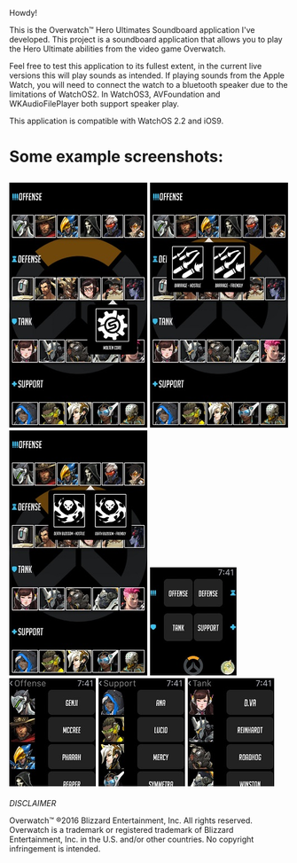 Howdy!

This is the Overwatch™ Hero Ultimates Soundboard application I've developed. This project is a soundboard application that allows you to play the Hero Ultimate abilities from the video game Overwatch. 

Feel free to test this application to its fullest extent, in the current live versions this will play sounds as intended. If playing sounds from the Apple Watch, you will need to connect the watch to a bluetooth speaker due to the limitations of WatchOS2. In WatchOS3, AVFoundation and WKAudioFilePlayer both support speaker play.

This application is compatible with WatchOS 2.2 and iOS9.


# Some example screenshots:

![image](https://github.com/toracross/overWATCHd/blob/app-screenshots/overwatchd1.jpg)
![image](https://github.com/toracross/overWATCHd/blob/app-screenshots/overwatchd2.jpg)
![image](https://github.com/toracross/overWATCHd/blob/app-screenshots/overwatchd3.jpg)
![image](https://github.com/toracross/overWATCHd/blob/app-screenshots/overwatchd5.jpg)
![image](https://github.com/toracross/overWATCHd/blob/app-screenshots/overwatchd6.jpg)
![image](https://github.com/toracross/overWATCHd/blob/app-screenshots/overwatchd7.jpg)
![image](https://github.com/toracross/overWATCHd/blob/app-screenshots/overwatchd8.jpg)
-----

*DISCLAIMER*


Overwatch™
®2016 Blizzard Entertainment, Inc. All rights reserved. Overwatch is a trademark or registered trademark of Blizzard Entertainment, Inc. in the U.S. and/or other countries. No copyright infringement is intended.
